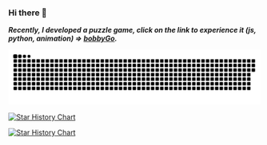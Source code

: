 ### Hi there 👋

___Recently, I developed a puzzle game, click on the link to experience it (js, python, animation) => [bobbyGo](https://bobby.duters-wu.cn).___

![github contribution grid snake animation](https://raw.githubusercontent.com/snapre/snapre/output/github-contribution-grid-snake.svg)

[![Star History Chart](https://api.star-history.com/svg?repos=alibaba/macaca&type=Date)](https://star-history.com/#alibaba/macaca&Date)

[![Star History Chart](https://api.star-history.com/svg?repos=macacajs/macaca-datahub,macacajs/reliable,macacajs/app-inspector,macacajs/NoSmoke,macacajs/XCTestWD&type=Date)](https://star-history.com/#macacajs/macaca-datahub&macacajs/reliable&macacajs/app-inspector&macacajs/NoSmoke&macacajs/XCTestWD&Date)

